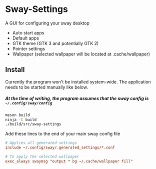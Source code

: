 # Sway-Settings

A GUI for configuring your sway desktop

- Auto start apps
- Default apps
- GTK theme (GTK 3 and potentially GTK 2)
- Pointer settings
- Wallpaper (selected wallpaper will be located at .cache/wallpaper)

## Install

Currently the program won't be installed system-wide.
The application needs to be started manually like below.

##### At the time of writing, the program assumes that the sway config is `~/.config/sway/config`

``` zsh
meson build
ninja -C build
./build/src/sway-settings
```

Add these lines to the end of your main sway config file

``` ini
# Applies all generated settings
include ~/.config/sway/.generated_settings/*.conf

# To apply the selected wallpaper
exec_always swaymsg "output * bg ~/.cache/wallpaper fill"
```
